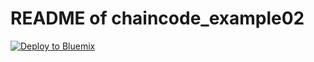 # README of chaincode_example02

[![Deploy to Bluemix](https://bluemix.net/deploy/button.png)](https://bluemix.net/deploy?repository=https://github.com/shamckm/chaincode_example02)
